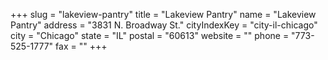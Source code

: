 +++
slug = "lakeview-pantry"
title = "Lakeview Pantry"
name = "Lakeview Pantry"
address = "3831 N. Broadway St."
cityIndexKey = "city-il-chicago"
city = "Chicago"
state = "IL"
postal = "60613"
website = ""
phone = "773-525-1777"
fax = ""
+++
